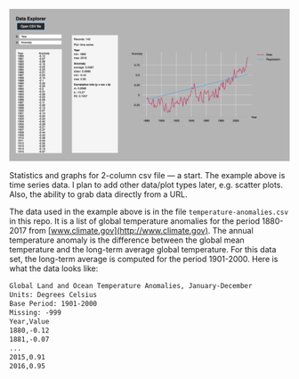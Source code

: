 ![Image](dataviewer.png)

Statistics and graphs for 2-column csv file — a start.  The example above is time series data.  I plan to add other data/plot types later, e.g. scatter plots.  Also, the ability to grab data directly from a URL.

The data used in the example above is in the file `temperature-anomalies.csv` in this repo. It is a list of global temperature anomalies for the period 1880-2017 from [www.climate.gov](http://www.climate.gov). The annual temperature anomaly is the difference between the global mean temperature and the long-term average global temperature. For this data set, the long-term average is computed for the period 1901-2000. Here is what the data looks like:

```
Global Land and Ocean Temperature Anomalies, January-December
Units: Degrees Celsius
Base Period: 1901-2000
Missing: -999
Year,Value
1880,-0.12
1881,-0.07
...
2015,0.91
2016,0.95
```
